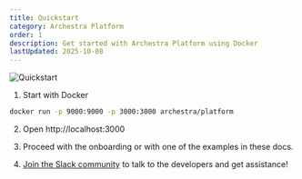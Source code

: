 ```yaml
---
title: Quickstart
category: Archestra Platform
order: 1
description: Get started with Archestra Platform using Docker
lastUpdated: 2025-10-08
---
```


![Quickstart](/docs/platfrom/quickstart-1.png)

1. Start with Docker

```bash
docker run -p 9000:9000 -p 3000:3000 archestra/platform
```

2. Open http://localhost:3000

3. Proceed with the onboarding or with one of the examples in these docs.

4. [Join the Slack community](https://join.slack.com/t/archestracommunity/shared_invite/zt-39yk4skox-zBF1NoJ9u4t59OU8XxQChg) to talk to the developers and get assistance!
